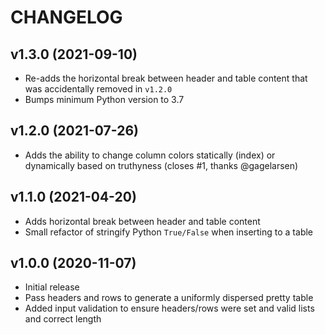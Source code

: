 # CHANGELOG

## v1.3.0 (2021-09-10)

* Re-adds the horizontal break between header and table content that was accidentally removed in `v1.2.0`
* Bumps minimum Python version to 3.7

## v1.2.0 (2021-07-26)

* Adds the ability to change column colors statically (index) or dynamically based on truthyness (closes #1, thanks @gagelarsen)

## v1.1.0 (2021-04-20)

* Adds horizontal break between header and table content
* Small refactor of stringify Python `True/False` when inserting to a table

## v1.0.0 (2020-11-07)

* Initial release
* Pass headers and rows to generate a uniformly dispersed pretty table
* Added input validation to ensure headers/rows were set and valid lists and correct length
